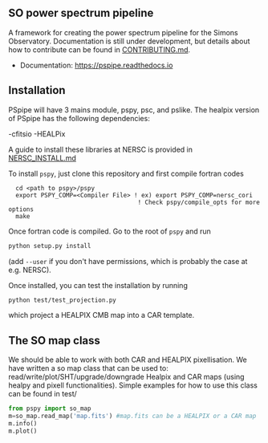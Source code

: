 SO power spectrum pipeline
----------------------------
A framework for creating the power spectrum pipeline for the Simons Observatory. Documentation is still under development, but details about how to contribute can be found  in [CONTRIBUTING.md](CONTRIBUTING.md).

* Documentation: https://pspipe.readthedocs.io

## Installation

PSpipe will have 3 mains module, pspy, psc, and pslike.
The healpix version of PSpipe has the following dependencies:

-cfitsio
-HEALPix

A guide to install these libraries at NERSC is provided in [NERSC_INSTALL.md](NERSC_INSTALL.md)

To install `pspy`, just clone this repository and first compile fortran codes

```
  cd <path to pspy>/pspy
  export PSPY_COMP=<Compiler File> ! ex) export PSPY_COMP=nersc_cori
                                    ! Check pspy/compile_opts for more options
  make
```

Once fortran code is compiled. Go to the root of `pspy` and run

```bash
python setup.py install
```

(add `--user` if you don't have permissions, which is probably the case at e.g. NERSC).

Once installed, you can test the installation by running 
```bash
python test/test_projection.py
```

which project a HEALPIX CMB map into a CAR template.



## The SO map class

We should be able to work with both CAR and HEALPIX pixellisation.
We have written a so map class that can be used to: read/write/plot/SHT/upgrade/downgrade Healpix and CAR maps (using healpy and pixell functionalities).
Simple examples for how to use this class can be found in test/

```python
from pspy import so_map
m=so_map.read_map('map.fits') #map.fits can be a HEALPIX or a CAR map
m.info()
m.plot()
```
